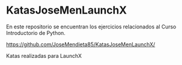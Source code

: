 # KatasJoseMenLaunchX

En este repositorio se encuentran los ejercicios relacionados al Curso Introductorio de Python.

https://github.com/JoseMendieta85/KatasJoseMenLaunchX/

Katas realizadas para LaunchX
